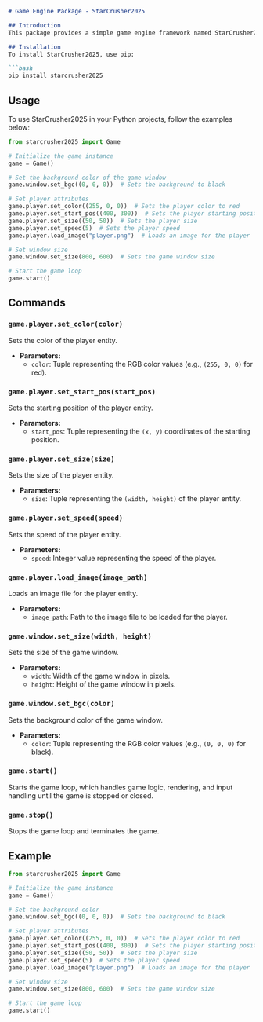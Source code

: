 ```markdown
# Game Engine Package - StarCrusher2025

## Introduction
This package provides a simple game engine framework named StarCrusher2025. It allows developers to create 2D games using Pygame by providing essential functionalities such as managing the game window, controlling player entities, handling input, and rendering.

## Installation
To install StarCrusher2025, use pip:

```bash
pip install starcrusher2025
```

## Usage
To use StarCrusher2025 in your Python projects, follow the examples below:

```python
from starcrusher2025 import Game

# Initialize the game instance
game = Game()

# Set the background color of the game window
game.window.set_bgc((0, 0, 0))  # Sets the background to black

# Set player attributes
game.player.set_color((255, 0, 0))  # Sets the player color to red
game.player.set_start_pos((400, 300))  # Sets the player starting position
game.player.set_size((50, 50))  # Sets the player size
game.player.set_speed(5)  # Sets the player speed
game.player.load_image("player.png")  # Loads an image for the player

# Set window size
game.window.set_size(800, 600)  # Sets the game window size

# Start the game loop
game.start()
```

## Commands

### `game.player.set_color(color)`
Sets the color of the player entity.

- **Parameters:**
  - `color`: Tuple representing the RGB color values (e.g., `(255, 0, 0)` for red).

### `game.player.set_start_pos(start_pos)`
Sets the starting position of the player entity.

- **Parameters:**
  - `start_pos`: Tuple representing the `(x, y)` coordinates of the starting position.

### `game.player.set_size(size)`
Sets the size of the player entity.

- **Parameters:**
  - `size`: Tuple representing the `(width, height)` of the player entity.

### `game.player.set_speed(speed)`
Sets the speed of the player entity.

- **Parameters:**
  - `speed`: Integer value representing the speed of the player.

### `game.player.load_image(image_path)`
Loads an image file for the player entity.

- **Parameters:**
  - `image_path`: Path to the image file to be loaded for the player.

### `game.window.set_size(width, height)`
Sets the size of the game window.

- **Parameters:**
  - `width`: Width of the game window in pixels.
  - `height`: Height of the game window in pixels.

### `game.window.set_bgc(color)`
Sets the background color of the game window.

- **Parameters:**
  - `color`: Tuple representing the RGB color values (e.g., `(0, 0, 0)` for black).

### `game.start()`
Starts the game loop, which handles game logic, rendering, and input handling until the game is stopped or closed.

### `game.stop()`
Stops the game loop and terminates the game.

## Example
```python
from starcrusher2025 import Game

# Initialize the game instance
game = Game()

# Set the background color
game.window.set_bgc((0, 0, 0))  # Sets the background to black

# Set player attributes
game.player.set_color((255, 0, 0))  # Sets the player color to red
game.player.set_start_pos((400, 300))  # Sets the player starting position
game.player.set_size((50, 50))  # Sets the player size
game.player.set_speed(5)  # Sets the player speed
game.player.load_image("player.png")  # Loads an image for the player

# Set window size
game.window.set_size(800, 600)  # Sets the game window size

# Start the game loop
game.start()
```
